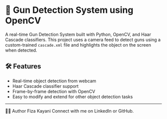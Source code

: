# 🔫 Gun Detection System using OpenCV

A real-time Gun Detection System built with Python, OpenCV, and Haar Cascade classifiers. This project uses a camera feed to detect guns using a custom-trained `cascade.xml` file and highlights the object on the screen when detected.

## 🛠️ Features

- Real-time object detection from webcam
- Haar Cascade classifier support
- Frame-by-frame detection with OpenCV
- Easy to modify and extend for other object detection tasks

---
👩‍💻 Author
Fiza Kayani
Connect with me on LinkedIn or GitHub.

